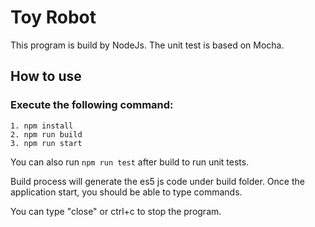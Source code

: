 # Toy Robot 

This program is build by NodeJs. The unit test is based on Mocha.

## How to use
### Execute the following command:
```
1. npm install
2. npm run build
3. npm run start
```

You can also run ```npm run test``` after build to run unit tests. 

Build process will generate the es5 js code under build folder.
Once the application start, you should be able to type commands.

You can type "close" or ctrl+c to stop the program.

